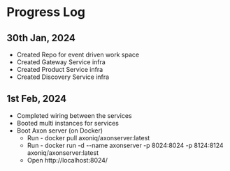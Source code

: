 #  Progress Log

## 30th Jan, 2024 
 - Created Repo for event driven work space 
 - Created Gateway Service infra 
 - Created Product Service infra 
 - Created Discovery Service infra

## 1st Feb, 2024
- Completed wiring between the services
- Booted multi instances for services
- Boot Axon server (on Docker)
  - Run - docker pull axoniq/axonserver:latest
  - Run - docker run -d --name axonserver -p 8024:8024 -p 8124:8124 axoniq/axonserver:latest
  - Open http://localhost:8024/
